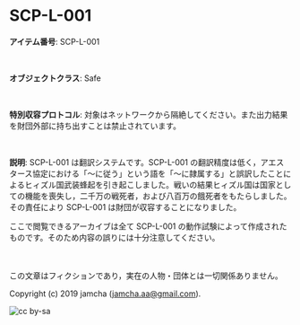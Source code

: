 

# SCP-L-001

**アイテム番号**: SCP-L-001  

<br>  

**オブジェクトクラス**: Safe  

<br>  

**特別収容プロトコル**: 対象はネットワークから隔絶してください。また出力結果を財団外部に持ち出すことは禁止されています。  

<br>  

**説明**: SCP-L-001 は翻訳システムです。SCP-L-001 の翻訳精度は低く，アエスタース協定における「〜に従う」という語を「〜に隷属する」と誤訳したことによるヒィズル国武装蜂起を引き起こしました。戦いの結果ヒィズル国は国家としての機能を喪失し，二千万の戦死者，および八百万の餓死者をもたらしました。その責任により SCP-L-001 は財団が収容することになりました。  

ここで閲覧できるアーカイブは全て SCP-L-001 の動作試験によって作成されたものです。そのため内容の誤りには十分注意してください。  

<br>  
<br>  
この文章はフィクションであり，実在の人物・団体とは一切関係ありません。  

Copyright (c) 2019 jamcha (jamcha.aa@gmail.com).  

![cc by-sa](https://i.creativecommons.org/l/by-sa/4.0/88x31.png)  

